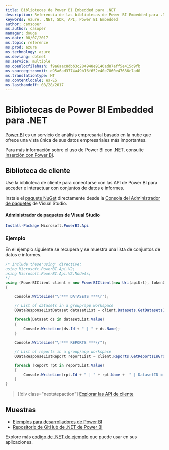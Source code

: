 ```yaml
---
title: Bibliotecas de Power BI Embedded para .NET
description: Referencia de las bibliotecas de Power BI Embedded para .NET
keywords: Azure, .NET, SDK, API, Power BI Embedded
author: camsoper
ms.author: casoper
manager: douge
ms.date: 08/07/2017
ms.topic: reference
ms.prod: azure
ms.technology: azure
ms.devlang: dotnet
ms.service: multiple
ms.openlocfilehash: f9a6aac8dbb3c284948e9140ad87aff5e415d9fb
ms.sourcegitcommit: d95a6ad3774a49b16f652e40e7860e47636c7ad0
ms.translationtype: HT
ms.contentlocale: es-ES
ms.lasthandoff: 08/28/2017
---
```

# <a name="power-bi-embedded-libraries-for-net"></a>Bibliotecas de Power BI Embedded para .NET

[Power BI](https://powerbi.microsoft.com/) es un servicio de análisis empresarial basado en la nube que ofrece una vista única de sus datos empresariales más importantes.

Para más información sobre el uso de Power BI con .NET, consulte [Inserción con Power BI](https://powerbi.microsoft.com/en-us/documentation/powerbi-developer-embedding/).

## <a name="client-library"></a>Biblioteca de cliente

Use la biblioteca de cliente para conectarse con las API de Power BI para acceder e interactuar con conjuntos de datos e informes.

Instale el [paquete NuGet](https://www.nuget.org/packages/Microsoft.PowerBI.Api) directamente desde la [Consola del Administrador de paquetes][PackageManager] de Visual Studio.

#### <a name="visual-studio-package-manager"></a>Administrador de paquetes de Visual Studio

```powershell
Install-Package Microsoft.PowerBI.Api
```

### <a name="example"></a>Ejemplo

En el ejemplo siguiente se recupera y se muestra una lista de conjuntos de datos e informes.

```csharp
/* Include these'using' directive:
using Microsoft.PowerBI.Api.V2;
using Microsoft.PowerBI.Api.V2.Models;
*/
using (PowerBIClient client = new PowerBIClient(new Uri(apiUrl), tokenCredentials))
{

    Console.WriteLine("\r*** DATASETS ***\r");

    // List of datasets in a group/app workspace
    ODataResponseListDataset datasetList = client.Datasets.GetDatasetsInGroup(groupId);

    foreach(Dataset ds in datasetList.Value)
    {
        Console.WriteLine(ds.Id + " | " + ds.Name);
    }

    Console.WriteLine("\r*** REPORTS ***\r");

    // List of reports in a group/app workspace
    ODataResponseListReport reportList = client.Reports.GetReportsInGroup(groupId);

    foreach (Report rpt in reportList.Value)
    {
        Console.WriteLine(rpt.Id + " | " + rpt.Name +  " | DatasetID = " + rpt.DatasetId);
    }
}
```

> [!div class="nextstepaction"]
> [Explorar las API de cliente](https://powerbi.microsoft.com/documentation/powerbi-developer-rest-api-reference/)

## <a name="samples"></a>Muestras

* [Ejemplos para desarrolladores de Power BI](https://github.com/Microsoft/PowerBI-Developer-Samples)
* [Repositorio de GitHub de .NET de Power BI](https://github.com/Microsoft/PowerBI-CSharp)

Explore más [código de .NET de ejemplo](https://azure.microsoft.com/resources/samples/?platform=dotnet) que puede usar en sus aplicaciones.

[PackageManager]: https://docs.microsoft.com/nuget/tools/package-manager-console
